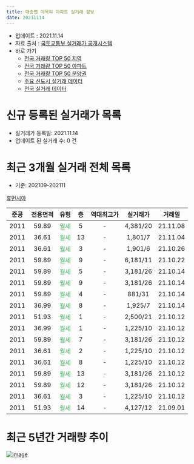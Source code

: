 ```yaml
---
title: 매송면 야목리 아파트 실거래 정보
date: 20211114
---
```


* 업데이트 : 2021.11.14
* 자료 출처 : [국토교통부 실거래가 공개시스템](http://rt.molit.go.kr)
* 바로 가기
    * [전국 거래량 TOP 50 지역](https://apt-info.github.io/apt-trade-info/tr)
    * [전국 거래량 TOP 50 아파트](https://apt-info.github.io/apt-trade-info/ta)
    * [전국 거래량 TOP 50 분양권](https://apt-info.github.io/apt-trade-info/tb)
    * [주요 신도시 실거래 데이터](https://apt-info.github.io/apt-trade-info/newtown)
    * [전국 실거래 데이터](https://apt-info.github.io/apt-trade-info/all)



<script async src="https://pagead2.googlesyndication.com/pagead/js/adsbygoogle.js"></script>
<!-- 기본광고 -->
<ins class="adsbygoogle"
     style="display:block"
     data-ad-client="ca-pub-1142216861245946"
     data-ad-slot="4805727019"
     data-ad-format="auto"
     data-full-width-responsive="true"></ins>
<script>
     (adsbygoogle = window.adsbygoogle || []).push({});
</script>


# 신규 등록된 실거래가 목록

* 실거래가 등록일: 2021.11.14
* 업데이트 된 실거래 수: 0 건




<script async src="https://pagead2.googlesyndication.com/pagead/js/adsbygoogle.js"></script>
<!-- 기본광고 -->
<ins class="adsbygoogle"
     style="display:block"
     data-ad-client="ca-pub-1142216861245946"
     data-ad-slot="4805727019"
     data-ad-format="auto"
     data-full-width-responsive="true"></ins>
<script>
     (adsbygoogle = window.adsbygoogle || []).push({});
</script>


# 최근 3개월 실거래 전체 목록
* 기준: 202109-202111


[휴먼시아](https://search.naver.com/search.naver?query=%ED%9C%B4%EB%A8%BC%EC%8B%9C%EC%95%84)

|준공|전용면적|유형|층|역대최고가|실거래가|거래일|
|:---:|:---:|:---:|:---:|:---:|:---:|:---:|
|2011|59.89|<span style="color:#34A853">월세</span>|5|<span style="color:#444444">-</span>|4,381/20|21.11.08|
|2011|36.61|<span style="color:#34A853">월세</span>|13|<span style="color:#444444">-</span>|1,801/7|21.11.04|
|2011|36.61|<span style="color:#34A853">월세</span>|3|<span style="color:#444444">-</span>|1,901/6|21.10.26|
|2011|59.89|<span style="color:#34A853">월세</span>|9|<span style="color:#444444">-</span>|6,181/11|21.10.22|
|2011|59.89|<span style="color:#34A853">월세</span>|5|<span style="color:#444444">-</span>|3,181/26|21.10.14|
|2011|59.89|<span style="color:#34A853">월세</span>|9|<span style="color:#444444">-</span>|3,181/26|21.10.14|
|2011|59.89|<span style="color:#34A853">월세</span>|4|<span style="color:#444444">-</span>|881/31|21.10.14|
|2011|36.99|<span style="color:#34A853">월세</span>|8|<span style="color:#444444">-</span>|1,925/7|21.10.14|
|2011|51.93|<span style="color:#34A853">월세</span>|1|<span style="color:#444444">-</span>|2,500/21|21.10.12|
|2011|36.99|<span style="color:#34A853">월세</span>|1|<span style="color:#444444">-</span>|1,225/10|21.10.12|
|2011|59.89|<span style="color:#34A853">월세</span>|7|<span style="color:#444444">-</span>|3,181/26|21.10.12|
|2011|36.61|<span style="color:#34A853">월세</span>|2|<span style="color:#444444">-</span>|1,225/10|21.10.12|
|2011|36.61|<span style="color:#34A853">월세</span>|8|<span style="color:#444444">-</span>|1,225/10|21.10.12|
|2011|59.89|<span style="color:#34A853">월세</span>|13|<span style="color:#444444">-</span>|3,181/26|21.10.12|
|2011|59.89|<span style="color:#34A853">월세</span>|12|<span style="color:#444444">-</span>|3,181/26|21.10.12|
|2011|36.61|<span style="color:#34A853">월세</span>|3|<span style="color:#444444">-</span>|1,225/10|21.10.12|
|2011|51.93|<span style="color:#34A853">월세</span>|14|<span style="color:#444444">-</span>|4,127/12|21.09.01|



<script async src="https://pagead2.googlesyndication.com/pagead/js/adsbygoogle.js"></script>
<!-- 기본광고 -->
<ins class="adsbygoogle"
     style="display:block"
     data-ad-client="ca-pub-1142216861245946"
     data-ad-slot="4805727019"
     data-ad-format="auto"
     data-full-width-responsive="true"></ins>
<script>
     (adsbygoogle = window.adsbygoogle || []).push({});
</script>


# 최근 5년간 거래량 추이


<div style="width:100%;">
    <canvas id="deal_progress" height="200"></canvas>
</div>

<script>
new Chart(document.getElementById("deal_progress"), {
    type: 'line',
    data: {
        labels: ['16.05','16.06','16.07','16.10','16.12','17.01','17.02','17.04','17.05','17.06','17.07','17.08','17.09','17.10','17.11','17.12','18.01','18.02','18.03','18.04','18.06','18.07','18.08','18.09','18.10','18.11','18.12','19.02','19.03','19.04','19.06','19.07','19.08','19.09','19.10','19.11','19.12','20.01','20.02','20.03','20.04','20.05','20.07','20.09','20.10','20.11','20.12','21.03','21.04','21.05','21.06','21.07','21.08','21.09','21.10','21.11'],
        datasets: [{
            label: '매매/분양권',
            data: [0,0,0,0,0,0,0,0,0,0,0,0,0,0,0,0,0,0,0,0,0,0,0,0,0,0,0,0,0,0,0,0,0,0,0,0,0,0,0,0,0,0,0,0,0,0,0,0,0,0,0,0,0,0,0,0],
            borderColor: "rgba(66, 133, 243, 1)",
            backgroundColor: "rgba(66, 133, 243, 0.05)",
            borderWidth: 1,
            pointRadius: 0,
            fill: false,
            lineTension: 0
        },{
            label: '전/월세',
            data: [1,2,2,1,1,2,2,32,6,6,9,2,2,3,3,1,2,2,3,1,2,2,3,4,1,1,3,1,1,11,4,11,3,3,1,7,5,4,3,1,10,5,2,3,4,1,4,2,25,1,3,5,2,1,14,2],
            borderColor: "rgba(255, 90, 0, 1)",
            backgroundColor: "rgba(255, 90, 0, 0.05)",
            borderWidth: 1,
            pointRadius: 0,
            fill: false,
            lineTension: 0
        },{
            label: '합계',
            data: [1,2,2,1,1,2,2,32,6,6,9,2,2,3,3,1,2,2,3,1,2,2,3,4,1,1,3,1,1,11,4,11,3,3,1,7,5,4,3,1,10,5,2,3,4,1,4,2,25,1,3,5,2,1,14,2],
            borderColor: "rgba(0, 0, 0, 1)",
            backgroundColor: "rgba(0, 0, 0, 0.03)",
            borderWidth: 0.1,
            pointRadius: 0,
            fill: true,
            lineTension: 0
        }
        ]
    },
    options: {
        responsive: true,
        title: {
            display: false
        },
        tooltips: {
            mode: 'index',
            intersect: false
        },
        hover: {
            mode: 'nearest',
            intersect: true
        },
        scales: {
            xAxes: [{
                display: true,
                scaleLabel: {
                    display: true,
                    labelString: '년/월'
                }
            }],
            yAxes: [{
                display: true,
                ticks: {
                    suggestedMin: 0,
                },
                scaleLabel: {
                    display: true,
                    labelString: '실거래 수'
                }
            }]
        }
    }
});

</script>


[![image](https://apt-info.github.io/images/2020-01-03-apt-trade-info/1024x500.png)](https://play.google.com/store/apps/details?id=com.aptinfo.apttradeinfo)

